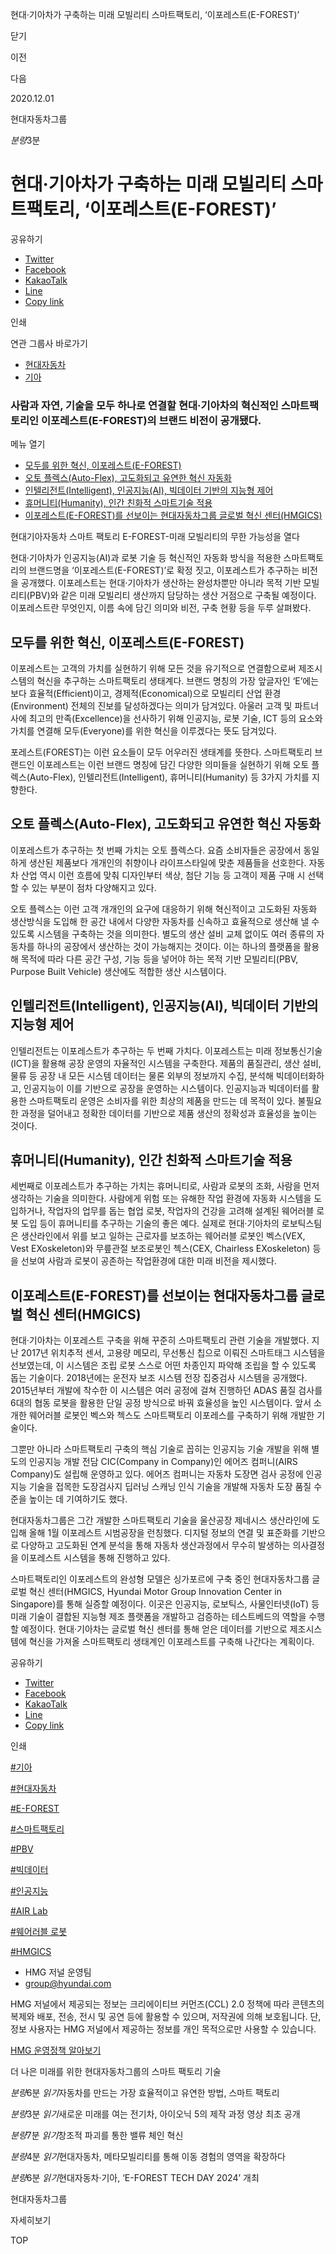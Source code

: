 현대·기아차가 구축하는 미래 모빌리티 스마트팩토리, ‘이포레스트(E-FOREST)’






닫기

이전

다음

2020.12.01

현대자동차그룹


*분량*3분

# 현대·기아차가 구축하는 미래 모빌리티 스마트팩토리, ‘이포레스트(E-FOREST)’

공유하기

* [Twitter](# "새창으로 열림")
* [Facebook](# "새창으로 열림")
* [KakaoTalk](# "새창으로 열림")
* [Line](# "새창으로 열림")
* [Copy link](#)

인쇄

연관 그룹사 바로가기

* [현대자동차](http://www.hyundai.com)
* [기아](http://www.kia.com)



### 사람과 자연, 기술을 모두 하나로 연결할 현대·기아차의 혁신적인 스마트팩토리인 이포레스트(E-FOREST)의 브랜드 비전이 공개됐다.

메뉴 열기

* [모두를 위한 혁신, 이포레스트(E-FOREST)](#target3)
* [오토 플렉스(Auto-Flex), 고도화되고 유연한 혁신 자동화](#target6)
* [인텔리전트(Intelligent), 인공지능(AI), 빅데이터 기반의 지능형 제어](#target9)
* [휴머니티(Humanity), 인간 친화적 스마트기술 적용](#target13)
* [이포레스트(E-FOREST)를 선보이는 현대자동차그룹 글로벌 혁신 센터(HMGICS)](#target16)



현대기아자동차 스마트 팩토리 E-FOREST-미래 모빌리티의 무한 가능성을 열다



현대·기아차가 인공지능(AI)과 로봇 기술 등 혁신적인 자동화 방식을 적용한 스마트팩토리의 브랜드명을 ‘이포레스트(E-FOREST)’로 확정 짓고, 이포레스트가 추구하는 비전을 공개했다. 이포레스트는 현대·기아차가 생산하는 완성차뿐만 아니라 목적 기반 모빌리티(PBV)와 같은 미래 모빌리티 생산까지 담당하는 생산 거점으로 구축될 예정이다. 이포레스트란 무엇인지, 이름 속에 담긴 의미와 비전, 구축 현황 등을 두루 살펴봤다.

## 모두를 위한 혁신, 이포레스트(E-FOREST)




이포레스트는 고객의 가치를 실현하기 위해 모든 것을 유기적으로 연결함으로써 제조시스템의 혁신을 추구하는 스마트팩토리 생태계다. 브랜드 명칭의 가장 앞글자인 ‘E’에는 보다 효율적(Efficient)이고, 경제적(Economical)으로 모빌리티 산업 환경(Environment) 전체의 진보를 달성하겠다는 의미가 담겨있다. 아울러 고객 및 파트너사에 최고의 만족(Excellence)을 선사하기 위해 인공지능, 로봇 기술, ICT 등의 요소와 가치를 연결해 모두(Everyone)를 위한 혁신을 이루겠다는 뜻도 담겨있다.

포레스트(FOREST)는 이런 요소들이 모두 어우러진 생태계를 뜻한다. 스마트팩토리 브랜드인 이포레스트는 이런 브랜드 명칭에 담긴 다양한 의미들을 실현하기 위해 오토 플렉스(Auto-Flex), 인텔리전트(Intelligent), 휴머니티(Humanity) 등 3가지 가치를 지향한다.

## 오토 플렉스(Auto-Flex), 고도화되고 유연한 혁신 자동화




이포레스트가 추구하는 첫 번째 가치는 오토 플렉스다. 요즘 소비자들은 공장에서 동일하게 생산된 제품보다 개개인의 취향이나 라이프스타일에 맞춘 제품들을 선호한다. 자동차 산업 역시 이런 흐름에 맞춰 디자인부터 색상, 첨단 기능 등 고객이 제품 구매 시 선택할 수 있는 부분이 점차 다양해지고 있다.

오토 플렉스는 이런 고객 개개인의 요구에 대응하기 위해 혁신적이고 고도화된 자동화 생산방식을 도입해 한 공간 내에서 다양한 자동차를 신속하고 효율적으로 생산해 낼 수 있도록 시스템을 구축하는 것을 의미한다. 별도의 생산 설비 교체 없이도 여러 종류의 자동차를 하나의 공장에서 생산하는 것이 가능해지는 것이다. 이는 하나의 플랫폼을 활용해 목적에 따라 다른 공간 구성, 기능 등을 넣어야 하는 목적 기반 모빌리티(PBV, Purpose Built Vehicle) 생산에도 적합한 생산 시스템이다.

## 인텔리전트(Intelligent), 인공지능(AI), 빅데이터 기반의 지능형 제어





인텔리전트는 이포레스트가 추구하는 두 번째 가치다. 이포레스트는 미래 정보통신기술(ICT)을 활용해 공장 운영의 자율적인 시스템을 구축한다. 제품의 품질관리, 생산 설비, 물류 등 공장 내 모든 시스템 데이터는 물론 외부의 정보까지 수집, 분석해 빅데이터화하고, 인공지능이 이를 기반으로 공장을 운영하는 시스템이다. 인공지능과 빅데이터를 활용한 스마트팩토리 운영은 소비자를 위한 최상의 제품을 만드는 데 목적이 있다. 불필요한 과정을 덜어내고 정확한 데이터를 기반으로 제품 생산의 정확성과 효율성을 높이는 것이다.

## 휴머니티(Humanity), 인간 친화적 스마트기술 적용




세번째로 이포레스트가 추구하는 가치는 휴머니티로, 사람과 로봇의 조화, 사람을 먼저 생각하는 기술을 의미한다. 사람에게 위험 또는 유해한 작업 환경에 자동화 시스템을 도입하거나, 작업자의 업무를 돕는 협업 로봇, 작업자의 건강을 고려해 설계된 웨어러블 로봇 도입 등이 휴머니티를 추구하는 기술의 좋은 예다. 실제로 현대·기아차의 로보틱스팀은 생산라인에서 위를 보고 일하는 근로자를 보조하는 웨어러블 로봇인 벡스(VEX, Vest EXoskeleton)와 무릎관절 보조로봇인 첵스(CEX, Chairless EXoskeleton) 등을 선보여 사람과 로봇이 공존하는 작업환경에 대한 미래 비전을 제시했다.

## 이포레스트(E-FOREST)를 선보이는 현대자동차그룹 글로벌 혁신 센터(HMGICS)




현대·기아차는 이포레스트 구축을 위해 꾸준히 스마트팩토리 관련 기술을 개발했다. 지난 2017년 위치추적 센서, 고용량 메모리, 무선통신 칩으로 이뤄진 스마트태그 시스템을 선보였는데, 이 시스템은 조립 로봇 스스로 어떤 차종인지 파악해 조립을 할 수 있도록 돕는 기술이다. 2018년에는 운전자 보조 시스템 전장 집중검사 시스템을 공개했다. 2015년부터 개발에 착수한 이 시스템은 여러 공정에 걸쳐 진행하던 ADAS 품질 검사를 6대의 협동 로봇을 활용한 단일 공정 방식으로 바꿔 효율성을 높인 시스템이다. 앞서 소개한 웨어러블 로봇인 벡스와 첵스도 스마트팩토리 이포레스를 구축하기 위해 개발한 기술이다.

그뿐만 아니라 스마트팩토리 구축의 핵심 기술로 꼽히는 인공지능 기술 개발을 위해 별도의 인공지능 개발 전담 CIC(Company in Company)인 에어즈 컴퍼니(AIRS Company)도 설립해 운영하고 있다. 에어즈 컴퍼니는 자동차 도장면 검사 공정에 인공지능 기술을 접목한 도장검사지 딥러닝 스캐닝 인식 기술을 개발해 자동차 도장 품질 수준을 높이는 데 기여하기도 했다.

현대자동차그룹은 그간 개발한 스마트팩토리 기술을 울산공장 제네시스 생산라인에 도입해 올해 1월 이포레스트 시범공장을 런칭했다. 디지털 정보의 연결 및 표준화를 기반으로 다양하고 고도화된 연계 분석을 통해 자동차 생산과정에서 무수히 발생하는 의사결정을 이포레스트 시스템을 통해 진행하고 있다.



스마트팩토리인 이포레스트의 완성형 모델은 싱가포르에 구축 중인 현대자동차그룹 글로벌 혁신 센터(HMGICS, Hyundai Motor Group Innovation Center in Singapore)를 통해 실증할 예정이다. 이곳은 인공지능, 로보틱스, 사물인터넷(IoT) 등 미래 기술이 결합된 지능형 제조 플랫폼을 개발하고 검증하는 테스트베드의 역할을 수행할 예정이다. 현대·기아차는 글로벌 혁신 센터를 통해 얻은 데이터를 기반으로 제조시스템에 혁신을 가져올 스마트팩토리 생태계인 이포레스트를 구축해 나간다는 계획이다.



공유하기

* [Twitter](# "새창으로 열림")
* [Facebook](# "새창으로 열림")
* [KakaoTalk](# "새창으로 열림")
* [Line](# "새창으로 열림")
* [Copy link](#)

인쇄

[#기아](/tag/723)

[#현대자동차](/tag/722)

[#E-FOREST](/tag/1476)

[#스마트팩토리](/tag/1525)

[#PBV](/tag/1012)

[#빅데이터](/tag/1534)

[#인공지능](/tag/1526)

[#AIR Lab](/tag/1540)

[#웨어러블 로봇](/tag/1480)

[#HMGICS](/tag/1477)



* HMG 저널 운영팀
* [group@hyundai.com](mailto:group@hyundai.com)

HMG 저널에서 제공되는 정보는 크리에이티브 커먼즈(CCL) 2.0 정책에 따라 콘텐츠의 복제와 배포, 전송, 전시 및 공연 등에 활용할 수 있으며, 저작권에 의해 보호됩니다.
단, 정보 사용자는 HMG 저널에서 제공하는 정보를 개인 목적으로만 사용할 수 있습니다.

[HMG 운영정책 알아보기](/footer/operationRegist)

더 나은 미래를 위한 현대자동차그룹의 스마트 팩토리 기술

*분량*6분 *읽기*자동차를 만드는 가장 효율적이고 유연한 방법, 스마트 팩토리

*분량*3분 *읽기*새로운 미래를 여는 전기차, 아이오닉 5의 제작 과정 영상 최초 공개

*분량*7분 *읽기*창조적 파괴를 통한 밸류 체인 혁신

*분량*4분 *읽기*현대자동차, 메타모빌리티를 통해 이동 경험의 영역을 확장하다

*분량*6분 *읽기*현대자동차·기아, ‘E-FOREST TECH DAY 2024’ 개최

현대자동차그룹

 자세히보기

TOP